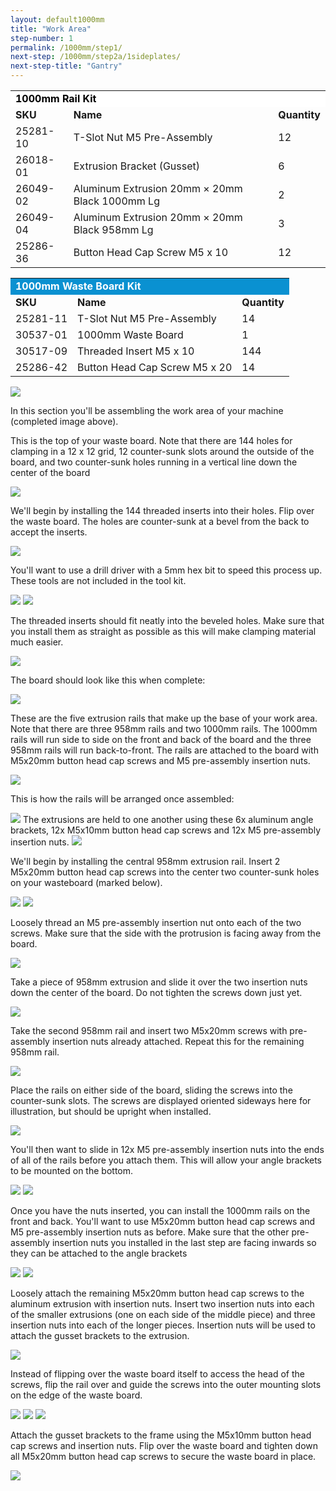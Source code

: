 ```yaml
---
layout: default1000mm
title: "Work Area"
step-number: 1
permalink: /1000mm/step1/
next-step: /1000mm/step2a/1sideplates/
next-step-title: "Gantry"
---
```


<table>
  <tr>
    <td style="color:#000;background: #FFFFFF" colspan="3">
      <b>1000mm Rail Kit</b>
    </td>
  </tr>
  <tr>
    <td>
      <b>SKU</b>
    </td>
    <td>
      <b>Name</b>
    </td>
    <td>
      <b>Quantity</b>
    </td>
  </tr>
  <tr>
    <td>
      25281-10
    </td>
    <td>
      T-Slot Nut M5 Pre-Assembly
    </td>
    <td>
      12
    </td>
  </tr>
  <tr>
    <td>
      26018-01
    </td>
    <td>
      Extrusion Bracket (Gusset)
    </td>
    <td>
      6
    </td>
  </tr>
  <tr>
    <td>
      26049-02
    </td>
    <td>
      Aluminum Extrusion 20mm × 20mm Black 1000mm Lg
    </td>
    <td>
      2
    </td>
  </tr>
  <tr>
    <td>
      26049-04
    </td>
    <td>
      Aluminum Extrusion 20mm × 20mm Black 958mm Lg
    </td>
    <td>
      3
    </td>
  </tr>
  <tr>
    <td>
      25286-36
    </td>
    <td>
      Button Head Cap Screw M5 x 10
    </td>
    <td>
      12
    </td>
  </tr>
</table>
<table>
  <tr>
    <td style="color:#fff;background: #0a91d1" colspan="3">
      <b>1000mm Waste Board Kit</b>
    </td>
  </tr>
  <tr>
    <td>
      <b>SKU</b>
    </td>
    <td>
      <b>Name</b>
    </td>
    <td>
      <b>Quantity</b>
    </td>
  </tr>
  <tr>
    <td>
      25281-11
    </td>
    <td>
      T-Slot Nut M5 Pre-Assembly
    </td>
    <td>
      14
    </td>
  </tr>
  <tr>
    <td>
      30537-01
    </td>
    <td>
      1000mm Waste Board
    </td>
    <td>
      1
    </td>
  </tr>
  <tr>
    <td>
      30517-09
    </td>
    <td>
      Threaded Insert M5 x 10
    </td>
    <td>
      144
    </td>
  </tr>
  <tr>
    <td>
      25286-42
    </td>
    <td>
      Button Head Cap Screw M5 x 20
    </td>
    <td>
      14
    </td>
  </tr>
</table>

<img src="photo/jpfs_DSC2547.jpg">
<p>In this section you'll be assembling the work area of your machine (completed image above).</p>

<p>This is the top of your waste board. Note that there are 144 holes for clamping in a 12 x 12 grid, 12 counter-sunk slots around the outside of the board, and two counter-sunk holes running in a vertical line down the center of the board</p>
<img src="photo/jpfs_DSC2501.jpg">
<p>We'll begin by installing the 144 threaded inserts into their holes. Flip over the waste board. The holes are counter-sunk at a bevel from the back to accept the inserts.</p>
<img src="photo/jpfs_DSC2502.jpg">
<p>You'll want to use a drill driver with a 5mm hex bit to speed this process up. These tools are not included in the tool kit.</p>
<img src="photo/jpfs_DSC2508.jpg">
<img src="photo/jpfs_DSC2511.jpg">
<p>The threaded inserts should fit neatly into the beveled holes. Make sure that you install them as straight as possible as this will make clamping material much easier.</p>
<img src="photo/jpfs_DSC2513.jpg">
<p>The board should look like this when complete:</p>
<img src="photo/jpfs_DSC2522.jpg">
<p>These are the five extrusion rails that make up the base of your work area. Note that there are three 958mm rails and two 1000mm rails. The 1000mm rails will run side to side on the front and back of the board and the three 958mm rails will run back-to-front. The rails are attached to the board with M5x20mm button head cap screws and M5 pre-assembly insertion nuts.</p>
<img src="photo/jpfs_DSC2525.jpg">
<p>This is how the rails will be arranged once assembled:</p>
<img src="photo/jpfs_DSC2528.jpg">
The extrusions are held to one another using these 6x aluminum angle brackets, 12x M5x10mm button head cap screws and 12x M5 pre-assembly insertion nuts.
<img src="photo/jpfs_DSC2527.jpg">
<p>We'll begin by installing the central 958mm extrusion rail. Insert 2 M5x20mm button head cap screws into the center two counter-sunk holes on your wasteboard (marked below).</p>
<img src="photo/jpfs_DSC2495_marked.jpg">
<img src="photo/jpfs_DSC2533.jpg">
<p>Loosely thread an M5 pre-assembly insertion nut onto each of the two screws. Make sure that the side with the protrusion is facing away from the board.</p>
<img src="photo/jpfs_DSC2535.jpg">
<p>Take a piece of 958mm extrusion and slide it over the two insertion nuts down the center of the board. Do not tighten the screws down just yet.</p>
<img src="photo/jpfs_DSC2538.jpg">


<p>Take the second 958mm rail and insert two M5x20mm screws with pre-assembly insertion nuts already attached. Repeat this for the remaining 958mm rail.</p>
<img src="photo/jpfs_DSC2542.jpg">
<p>Place the rails on either side of the board, sliding the screws into the counter-sunk slots. The screws are displayed oriented sideways here for illustration, but should be upright when installed.</p>
<img src="photo/side_rails.png">

<p>You'll then want to slide in 12x M5 pre-assembly insertion nuts into the ends of all of the rails before you attach them. This will allow your angle brackets to be mounted on the bottom.</p>
<img src="photo/jpfs_DSC2544.jpg">
<img src="photo/pan_positions-01.png">
<p>Once you have the nuts inserted, you can install the 1000mm rails on the front and back. You'll want to use M5x20mm button head cap screws and M5 pre-assembly insertion nuts as before. Make sure that the other pre-assembly insertion nuts you installed in the last step are facing inwards so they can be attached to the angle brackets</p>
<img src="photo/fb_rails-01.png">
<img src="photo/jpfs_DSC2544.jpg">
<p>Loosely attach the remaining M5x20mm button head cap screws to the aluminum extrusion with insertion nuts.  Insert two insertion nuts into each of the smaller extrusions (one on each side of the middle piece) and three insertion nuts into each of the longer pieces.  Insertion nuts will be used to attach the gusset brackets to the extrusion.</p>
<img src="photo/jpfs_DSC2543.jpg">
<p>Instead of flipping over the waste board itself to access the head of the screws, flip the rail over and guide the screws into the outer mounting slots on the edge of the waste board.</p>
<img src="photo/P4201711jpg19.jpg">
<img src="photo/jpfs_DSC2529.jpg">
<img src="photo/jpfs_DSC2546.jpg">
<p>Attach the gusset brackets to the frame using the M5x10mm button head cap screws and insertion nuts.  Flip over the waste board and tighten down all M5x20mm button head cap screws to secure the waste board in place.</p>
<img src="photo/corner_bracket_overall-01.png">
